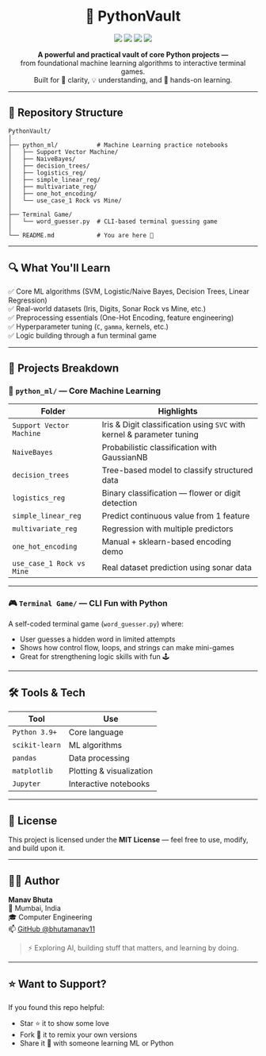 
<h1 align="center">🔐 PythonVault</h1>

<p align="center">
  <img src="https://img.shields.io/github/languages/top/bhutamanav11/PythonVault?color=blue" />
  <img src="https://img.shields.io/github/last-commit/bhutamanav11/PythonVault?color=brightgreen" />
  <img src="https://img.shields.io/github/license/bhutamanav11/PythonVault?color=lightgrey" />
  <img src="https://img.shields.io/badge/MachineLearning-Projects-orange?logo=scikit-learn" />
</p>

<p align="center">
  <strong>A powerful and practical vault of core Python projects —</strong><br>
  from foundational machine learning algorithms to interactive terminal games.<br>
  Built for 🔎 clarity, 💡 understanding, and 🧠 hands-on learning.
</p>

---

## 📁 Repository Structure

```
PythonVault/
│
├── python_ml/           # Machine Learning practice notebooks
│   ├── Support Vector Machine/
│   ├── NaiveBayes/
│   ├── decision_trees/
│   ├── logistics_reg/
│   ├── simple_linear_reg/
│   ├── multivariate_reg/
│   ├── one_hot_encoding/
│   └── use_case_1 Rock vs Mine/
│
├── Terminal Game/
│   └── word_guesser.py  # CLI-based terminal guessing game
│
└── README.md            # You are here 💬
```

---

## 🔍 What You'll Learn

✅ Core ML algorithms (SVM, Logistic/Naive Bayes, Decision Trees, Linear Regression)  
✅ Real-world datasets (Iris, Digits, Sonar Rock vs Mine, etc.)  
✅ Preprocessing essentials (One-Hot Encoding, feature engineering)  
✅ Hyperparameter tuning (`C`, `gamma`, kernels, etc.)  
✅ Logic building through a fun terminal game

---

## 🚀 Projects Breakdown

### 🧠 `python_ml/` — Core Machine Learning

| Folder | Highlights |
|--------|------------|
| `Support Vector Machine` | Iris & Digit classification using `SVC` with kernel & parameter tuning |
| `NaiveBayes` | Probabilistic classification with GaussianNB |
| `decision_trees` | Tree-based model to classify structured data |
| `logistics_reg` | Binary classification — flower or digit detection |
| `simple_linear_reg` | Predict continuous value from 1 feature |
| `multivariate_reg` | Regression with multiple predictors |
| `one_hot_encoding` | Manual + sklearn-based encoding demo |
| `use_case_1 Rock vs Mine` | Real dataset prediction using sonar data |

---

### 🎮 `Terminal Game/` — CLI Fun with Python

A self-coded terminal game (`word_guesser.py`) where:
- User guesses a hidden word in limited attempts
- Shows how control flow, loops, and strings can make mini-games
- Great for strengthening logic skills with fun 🕹️

---

## 🛠️ Tools & Tech

| Tool           | Use |
|----------------|-----|
| `Python 3.9+`  | Core language |
| `scikit-learn` | ML algorithms |
| `pandas`       | Data processing |
| `matplotlib`   | Plotting & visualization |
| `Jupyter`      | Interactive notebooks |

---
## 🧾 License

This project is licensed under the **MIT License** — feel free to use, modify, and build upon it.

---

## 👨‍💻 Author

**Manav Bhuta**  
📍 Mumbai, India  
🎓 Computer Engineering  
📫 [GitHub @bhutamanav11](https://github.com/bhutamanav11)

> ⚡ Exploring AI, building stuff that matters, and learning by doing.

---

## ⭐ Want to Support?

If you found this repo helpful:
- Star ⭐ it to show some love
- Fork 🍴 it to remix your own versions
- Share it 💬 with someone learning ML or Python
